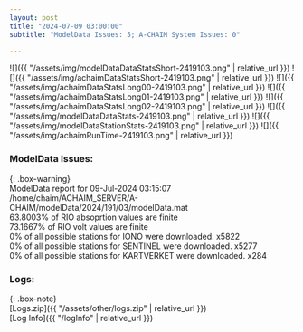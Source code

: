 ```yaml
---
layout: post
title: "2024-07-09 03:00:00"
subtitle: "ModelData Issues: 5; A-CHAIM System Issues: 0"

---
```


![]({{ "/assets/img/modelDataDataStatsShort-2419103.png" | relative_url }})
![]({{ "/assets/img/achaimDataStatsShort-2419103.png" | relative_url }})
![]({{ "/assets/img/achaimDataStatsLong00-2419103.png" | relative_url }})
![]({{ "/assets/img/achaimDataStatsLong01-2419103.png" | relative_url }})
![]({{ "/assets/img/achaimDataStatsLong02-2419103.png" | relative_url }})
![]({{ "/assets/img/modelDataDataStats-2419103.png" | relative_url }})
![]({{ "/assets/img/modelDataStationStats-2419103.png" | relative_url }})
![]({{ "/assets/img/achaimRunTime-2419103.png" | relative_url }})


### ModelData Issues:  
  
{: .box-warning}  
 ModelData report for 09-Jul-2024 03:15:07   
 /home/chaim/ACHAIM_SERVER/A-CHAIM/modelData/2024/191/03/modelData.mat   
 63.8003% of RIO absoprtion values are finite   
 73.1667% of RIO volt values are finite   
 0% of all possible stations for IONO were downloaded. x5822   
 0% of all possible stations for SENTINEL were downloaded. x5277   
 0% of all possible stations for KARTVERKET were downloaded. x284   
  


### Logs:  
  
{: .box-note}  
[Logs.zip]({{ "/assets/other/logs.zip" | relative_url }})  
[Log Info]({{ "/logInfo" | relative_url }})  
